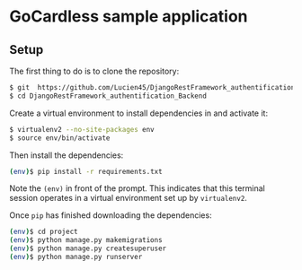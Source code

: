# GoCardless sample application

## Setup

The first thing to do is to clone the repository:

```sh
$ git  https://github.com/Lucien45/DjangoRestFramework_authentification_Backend.git
$ cd DjangoRestFramework_authentification_Backend
```

Create a virtual environment to install dependencies in and activate it:

```sh
$ virtualenv2 --no-site-packages env
$ source env/bin/activate
```

Then install the dependencies:

```sh
(env)$ pip install -r requirements.txt
```
Note the `(env)` in front of the prompt. This indicates that this terminal
session operates in a virtual environment set up by `virtualenv2`.

Once `pip` has finished downloading the dependencies:
```sh
(env)$ cd project
(env)$ python manage.py makemigrations
(env)$ python manage.py createsuperuser
(env)$ python manage.py runserver
```
